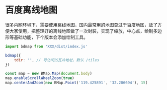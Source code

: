 # 百度离线地图

很多内网环境下，需要使用离线地图，国内最常用的地图莫过于百度地图，放了方便大家使用，把整理好的离线地图做了一次封装，实现了缩放，中心点，绘制多边形等基础功能，下个版本会添加绘制工具。

```javascript
import bdmap from 'XXX/dist/index.js'

bdmap({
    tdir: '', // 可访问的瓦片地址，默认 /tiles
})

const map = new BMap.Map(document.body)
map.enableScrollWheelZoom(true)
map.centerAndZoom(new BMap.Point('119.425891', '32.206694'), 15)

```
